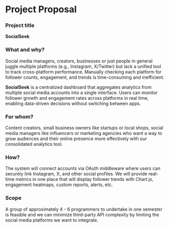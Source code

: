 # Project Proposal

### Project title

**SocialSeek**

### What and why?

Social media managers, creators, businesses or just people in general juggle multiple platforms (e.g., Instagram, X/Twitter) but lack a unified tool to track cross-platform performance. Manually checking each platform for follower counts, engagement, and trends is time-consuming and inefficient.

**SocialSeek** is a centralized dashboard that aggregates analytics from multiple social media accounts into a single interface. Users can monitor follower growth and engagement rates across platforms in real time, enabling data-driven decisions without switching between apps.

### For whom?

Content creators, small business owners like startups or local shops, social media managers like influencers or marketing agencies who want a way to grow audiences and their online presence more effectively with our consolidated analytics tool.  

### How?

The system will connect accounts via OAuth middleware where users can securely link Instagram, X, and other social profiles. We will provide real-time metrics in one place that will display follower trends with Chart.js, engagement heatmaps, custom reports, alerts, etc. 

### Scope

A group of approximately 4 - 6 programmers to undertake in one semester is feasible and we can minimize third-party API complexity by limiting the social media platforms we want to integrate. 
